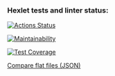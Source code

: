 ### Hexlet tests and linter status:
[![Actions Status](https://github.com/setov/java-project-71/actions/workflows/hexlet-check.yml/badge.svg)](https://github.com/setov/java-project-71/actions)

[![Maintainability](https://api.codeclimate.com/v1/badges/febbb56bcc9ecc12900c/maintainability)](https://codeclimate.com/github/setov/java-project-71/maintainability)

[![Test Coverage](https://api.codeclimate.com/v1/badges/febbb56bcc9ecc12900c/test_coverage)](https://codeclimate.com/github/setov/java-project-71/test_coverage)

[Compare flat files (JSON)](https://asciinema.org/a/dPb0PbUNDM3WeLPNxZ2qOBTOk)
